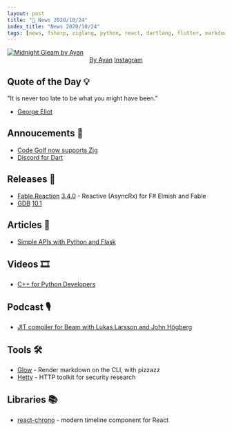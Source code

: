 ```yaml
---
layout: post
title: "📜 News 2020/10/24"
index_title: "News 2020/10/24"
tags: [news, fsharp, ziglang, python, react, dartlang, flutter, markdown, security, cpp]
---
```


<a href="https://www.reddit.com/r/Art/comments/jh0fhy/midnight_gleam_me_digital_2019/">
  <img src="https://user-images.githubusercontent.com/430272/97092954-7e604380-161e-11eb-8603-65988c9b2323.jpeg"
     alt="Midnight Gleam by Ayan"
     class="image">
</a>

<div style="text-align:center">
   <a href="https://www.reddit.com/user/artofayan">By Ayan</a>
   <a href="www.instagram.com/artofayan/">Instagram</a>
</div>

## Quote of the Day 💡

"It is never too late to be what you might have been."

- [George Eliot](https://en.wikipedia.org/wiki/George_Eliot)

## Annoucements 🥁

- [Code Golf now supports Zig](https://code.golf/about)
- [Discord for Dart](https://discord.com/invite/h73B9Xa)

## Releases 🥳

- [Fable.Reaction](https://fablereaction.readthedocs.io/en/latest) [3.4.0](https://github.com/dbrattli/Fable.Reaction/releases/tag/v3.4.0) - Reactive (AsyncRx) for F# Elmish and Fable
- [GDB](https://www.gnu.org/software/gdb) [10.1](https://sourceware.org/pipermail/gdb-announce/2020/000126.html)

## Articles 📜

- [Simple APIs with Python and Flask](https://www.phillipsj.net/posts/simple-apis-with-python-and-flask)

## Videos 🎞

- [C++ for Python Developers](https://www.youtube.com/watch?v=gViwfoChkJA)

## Podcast 🎙

- [JIT compiler for Beam with Lukas Larsson and John Högberg](https://thinkingelixir.com/podcast-episodes/017-jit-compiler-for-beam-with-lukas-larsson-and-john-hogberg/)

## Tools 🛠

- [Glow](https://github.com/charmbracelet/glow) - Render markdown on the CLI, with pizzazz
- [Hetty](https://github.com/dstotijn/hetty) - HTTP toolkit for security research

## Libraries 📚

- [react-chrono](https://github.com/prabhuignoto/react-chrono) - modern timeline component for React

